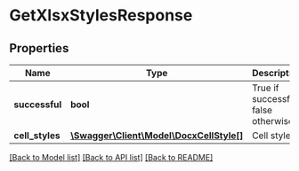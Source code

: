 # GetXlsxStylesResponse

## Properties
Name | Type | Description | Notes
------------ | ------------- | ------------- | -------------
**successful** | **bool** | True if successful, false otherwise | [optional] 
**cell_styles** | [**\Swagger\Client\Model\DocxCellStyle[]**](DocxCellStyle.md) | Cell styles | [optional] 

[[Back to Model list]](../README.md#documentation-for-models) [[Back to API list]](../README.md#documentation-for-api-endpoints) [[Back to README]](../README.md)


